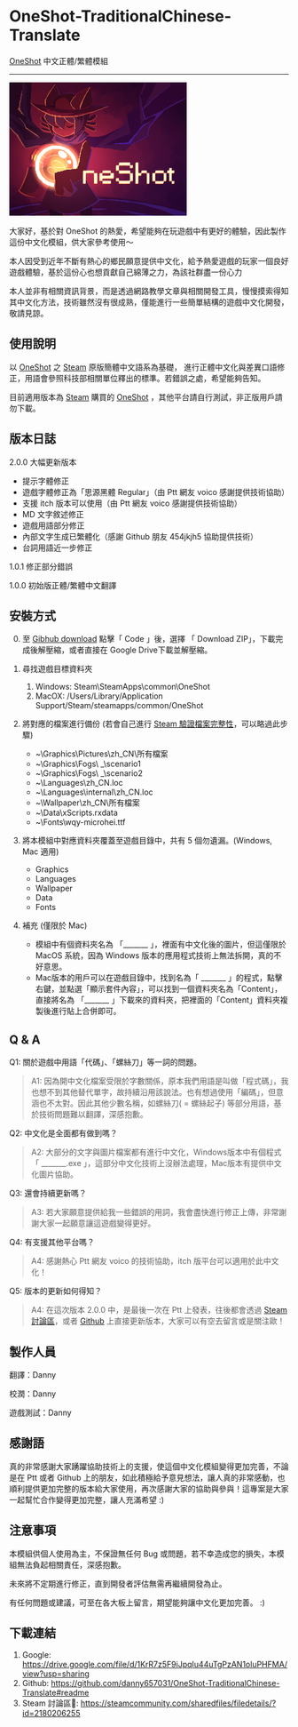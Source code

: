 # OneShot-TraditionalChinese-Translate

[OneShot](https://store.steampowered.com/app/420530/OneShot/) 中文正體/繁體模組

--------

[![OneShot](OneShot.png)](https://oneshot.fandom.com/zh/wiki/OneShot)

大家好，基於對 OneShot 的熱愛，希望能夠在玩遊戲中有更好的體驗，因此製作這份中文化模組，供大家參考使用～

本人因受到近年不斷有熱心的鄉民願意提供中文化，給予熱愛遊戲的玩家一個良好遊戲體驗，基於這份心也想貢獻自己綿薄之力，為該社群盡一份心力

本人並非有相關資訊背景，而是透過網路教學文章與相關開發工具，慢慢摸索得知其中文化方法，技術雖然沒有很成熟，僅能進行一些簡單結構的遊戲中文化開發，敬請見諒。

## 使用說明

以 [OneShot](https://store.steampowered.com/app/420530/OneShot/) 之 [Steam](https://store.steampowered.com/) 原版簡體中文語系為基礎， 進行正體中文化與差異口語修正，用語會參照科技部相關單位釋出的標準。若錯誤之處，希望能夠告知。

目前適用版本為 [Steam](https://store.steampowered.com/) 購買的 [OneShot](https://store.steampowered.com/app/420530/OneShot/) ，其他平台請自行測試，非正版用戶請勿下載。

## 版本日誌

2.0.0 大幅更新版本

- 提示字體修正
- 遊戲字體修正為「思源黑體 Regular」（由 Ptt 網友 voico 感謝提供技術協助）
- 支援 itch 版本可以使用（由 Ptt 網友 voico 感謝提供技術協助）
- MD 文字敘述修正
- 遊戲用語部分修正
- 內部文字生成已繁體化（感謝 Github 朋友 454jkjh5 協助提供技術）
- 台詞用語近一步修正

1.0.1 修正部分錯誤

1.0.0 初始版正體/繁體中文翻譯

## 安裝方式

0. 至 [Gibhub download](https://github.com/danny657031/OneShot-TraditionalChinese-Translate) 點擊「 Code 」後，選擇 「 Download ZIP」，下載完成後解壓縮，或者直接在 Google Drive下載並解壓縮。

1. 尋找遊戲目標資料夾

   1. Windows: Steam\SteamApps\common\OneShot
   2. MacOX: /Users/Library/Application Support/Steam/steamapps/common/OneShot

2. 將對應的檔案進行備份 (若會自己進行 [Steam 驗證檔案完整性](https://support.steampowered.com/kb_article.php?p_faqid=282&l=traditional%20chinese)，可以略過此步驟)

    - ~\Graphics\Pictures\zh_CN\所有檔案
    - ~\Graphics\Fogs\ _\scenario1
    - ~\Graphics\Fogs\ _\scenario2
    - ~\Languages\zh_CN.loc
    - ~\Languages\internal\zh_CN.loc
    - ~\Wallpaper\zh_CN\所有檔案
    - ~\Data\xScripts.rxdata
    - ~\Fonts\wqy-microhei.ttf

3. 將本模組中對應資料夾覆蓋至遊戲目錄中，共有 5 個勿遺漏。(Windows, Mac 適用)

    - Graphics
    - Languages
    - Wallpaper
    - Data
    - Fonts

4. 補充 (僅限於 Mac)

    - 模組中有個資料夾名為 「_______ 」，裡面有中文化後的圖片，但這僅限於 MacOS 系統，因為 Windows 版本的應用程式技術上無法拆開，真的不好意思。
    - Mac版本的用戶可以在遊戲目錄中，找到名為「 _______ 」的程式，點擊右鍵，並點選「顯示套件內容」，可以找到一個資料夾名為「Content」，直接將名為 「_______ 」下載來的資料夾，把裡面的「Content」資料夾複製後進行貼上合併即可。

## Q & A

Q1: 關於遊戲中用語「代碼」、「螺絲刀」等一詞的問題。
> A1: 因為開中文化檔案受限於字數關係，原本我們用語是叫做「程式碼」，我也想不到其他替代單字，故持續沿用該說法。也有想過使用「編碼」，但意涵也不太對。因此其他少數名稱，如螺絲刀( = 螺絲起子) 等部分用語，基於技術問題難以翻譯，深感抱歉。

Q2: 中文化是全面都有做到嗎？
> A2: 大部分的文字與圖片檔案都有進行中文化，Windows版本中有個程式「 _______.exe 」，這部分中文化技術上沒辦法處理，Mac版本有提供中文化圖片協助。

Q3: 還會持續更新嗎？
> A3: 若大家願意提供給我一些錯誤的用詞，我會盡快進行修正上傳，非常謝謝大家一起願意讓這遊戲變得更好。

Q4: 有支援其他平台嗎？
> A4: 感謝熱心 Ptt 網友 voico 的技術協助，itch 版平台可以適用於此中文化！

Q5: 版本的更新如何得知？
> A4: 在這次版本 2.0.0 中，是最後一次在 Ptt 上發表，往後都會透過 [Steam 討論區](https://steamcommunity.com/sharedfiles/filedetails/?id=2180206255)，或者 [Github](https://github.com/danny657031/OneShot-TraditionalChinese-Translate#readme) 上直接更新版本，大家可以有空去留言或是關注歐！

## 製作人員

翻譯：Danny

校潤：Danny

遊戲測試：Danny

## 感謝語

真的非常感謝大家踴躍協助技術上的支援，使這個中文化模組變得更加完善，不論是在 Ptt 或者 Github 上的朋友，如此積極給予意見想法，讓人真的非常感動，也順利提供更加完整的版本給大家使用，再次感謝大家的協助與參與！這專案是大家一起幫忙合作變得更加完整，讓人充滿希望 :)

## 注意事項

本模組供個人使用為主，不保證無任何 Bug 或問題，若不幸造成您的損失，本模組無法負起相關責任，深感抱歉。

未來將不定期進行修正，直到開發者評估無需再繼續開發為止。

有任何問題或建議，可至在各大板上留言，期望能夠讓中文化更加完善。 :)

## 下載連結

1. Google: https://drive.google.com/file/d/1KrR7z5F9iJpqIu44uTgPzAN1oluPHFMA/view?usp=sharing
2. Github: https://github.com/danny657031/OneShot-TraditionalChinese-Translate#readme
3. Steam 討論區: https://steamcommunity.com/sharedfiles/filedetails/?id=2180206255